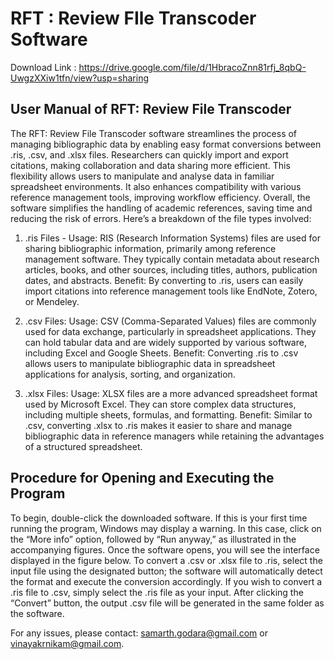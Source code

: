 # RFT : Review FIle Transcoder Software

Download Link : https://drive.google.com/file/d/1HbracoZnn81rfj_8qbQ-UwgzXXiw1tfn/view?usp=sharing

## User Manual of RFT: Review File Transcoder

The RFT: Review File Transcoder software streamlines the process of managing bibliographic data by enabling easy format conversions between .ris, .csv, and .xlsx files. Researchers can quickly import and export citations, making collaboration and data sharing more efficient. This flexibility allows users to manipulate and analyse data in familiar spreadsheet environments. It also enhances compatibility with various reference management tools, improving workflow efficiency. Overall, the  software simplifies the handling of academic references, saving time and reducing the risk of errors. Here’s a breakdown of the file types involved:

1. .ris Files - Usage: RIS (Research Information Systems) files are used for sharing bibliographic information, primarily among reference management software. They typically contain metadata about research articles, books, and other sources, including titles, authors, publication dates, and abstracts. Benefit: By converting to .ris, users can easily import citations into reference management tools like EndNote, Zotero, or Mendeley.

2. .csv Files: Usage: CSV (Comma-Separated Values) files are commonly used for data exchange, particularly in spreadsheet applications. They can hold tabular data and are widely supported by various software, including Excel and Google Sheets. Benefit: Converting .ris to .csv allows users to manipulate bibliographic data in spreadsheet applications for analysis, sorting, and organization.

3. .xlsx Files: Usage: XLSX files are a more advanced spreadsheet format used by Microsoft Excel. They can store complex data structures, including multiple sheets, formulas, and formatting. Benefit: Similar to .csv, converting .xlsx to .ris makes it easier to share and manage bibliographic data in reference managers while retaining the advantages of a structured spreadsheet.

## Procedure for Opening and Executing the Program

To begin, double-click the downloaded software. If this is your first time running the program, Windows may display a warning. In this case, click on the “More info” option, followed by “Run anyway,” as illustrated in the accompanying figures. Once the software opens, you will see the interface displayed in the figure below.
To convert a .csv or .xlsx file to .ris, select the input file using the designated button; the software will automatically detect the format and execute the conversion accordingly. If you wish to convert a .ris file to .csv, simply select the .ris file as your input. After clicking the “Convert” button, the output .csv file will be generated in the same folder as the software.

For any issues, please contact: samarth.godara@gmail.com or vinayakrnikam@gmail.com.
